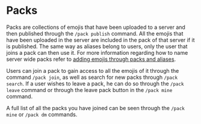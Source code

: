 # Packs

Packs are collections of emojis that have been uploaded to a server and then published through the `/pack publish` command.
All the emojis that have been uploaded in the server are included in the pack of that server if it is published. 
The same way as aliases belong to users, only the user that joins a pack can then use it. 
For more information regarding how to name server wide packs refer to [adding emojis through packs and aliases](../guild/emote_upload/adding.md).



Users can join a pack to gain access to all the emojis of it through the command `/pack join`, 
as well as search for new packs through `/pack search`. 
If a user wishes to leave a pack, he can do so through the `/pack leave` command or through the leave pack button in the `/pack mine` command.

A full list of all the packs you have joined can be seen through the `/pack mine` or `/pack dm` commands.
